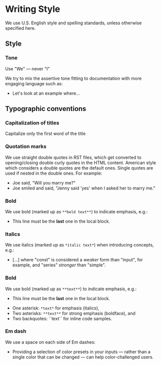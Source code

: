 # Writing Style

We use U.S. English style and spelling standards, unless otherwise specified here.

## Style

### Tone
Use "We" — never "I"

We try to mix the assertive tone fitting to documentation with more engaging language such as:
- Let's look at an example where...



## Typographic conventions



### Capitalization of titles
Capitalize only the first word of the title



### Quotation marks
We use straight double quotes in RST files, which get converted to opening/closing double curly quotes in the HTML content.
American style which considers a double quotes are the default ones. Single quotes are used if nested in the double ones. For example: 
* Joe said, "Will you marry me?"
* Joe smiled and said, "Jenny said 'yes' when I asked her to marry me."



### Bold
We use bold (marked up as ``**bold text**``) to indicate emphasis, e.g.:
- This line must be the **last** one in the local block.


### Italics
We use italics (marked up as ``*italic text*``) when introducing concepts, e.g.:
- [...] where "const" is considered a *weaker* form than "input", for example, and "series" *stronger* than "simple".


### Bold
We use bold (marked up as ``**text**``) to indicate emphasis, e.g.:
- This line must be the **last** one in the local block.


* One asterisk: `*text*` for emphasis (italics),
* Two asterisks: `**text**` for strong emphasis (boldface), and
* Two backquotes: &#96;&#96;text&#96;&#96; for inline code samples.



### Em dash
We use a space on each side of Em dashes:
- Providing a selection of color presets in your inputs — rather than a single color that can be changed — can help color-challenged users. 



